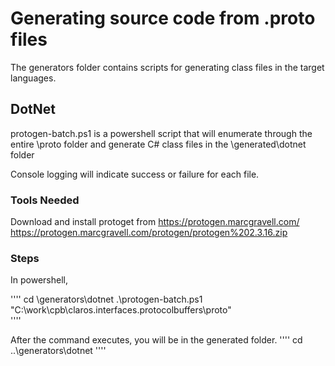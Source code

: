 # Generating source code from .proto files

The generators folder contains scripts for generating class files in the target languages.

## DotNet

protogen-batch.ps1 is a powershell script that will enumerate through the entire \proto folder and generate C# class files in the \generated\dotnet folder

Console logging will indicate success or failure for each file.

### Tools Needed
Download and install protoget from https://protogen.marcgravell.com/
https://protogen.marcgravell.com/protogen/protogen%202.3.16.zip

### Steps
In powershell, 

''''
cd \generators\dotnet
 .\protogen-batch.ps1 "C:\work\cpb\claros.interfaces.protocolbuffers\proto\"\
''''

After the command executes, you will be in the generated folder.
''''
cd ..\generators\dotnet
''''